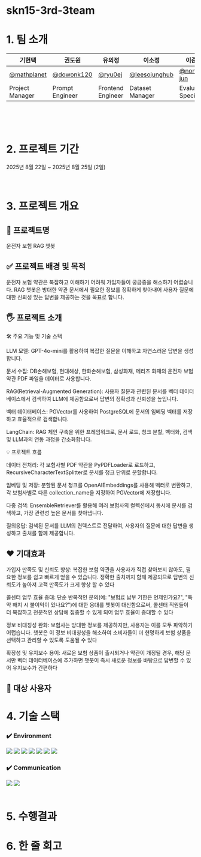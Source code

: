 # skn15-3rd-3team

# 1. 팀 소개

| 기현택     | 권도원     | 유의정     | 이소정     | 이준원     | 한승희    |
| ---------- | ---------- | ---------- | ---------- | ---------- | ---------- |
|[@mathplanet](https://github.com/mathplanet)|[@dowonk120](https://github.com/dowonk120)|[@ryu0ej](https://github.com/Rr-EJ)|[@leesojunghub](https://github.com/leesojunghub)|[@none-jun](https://github.com/none-jun)|[@seunghee-han](https://github.com/seunghee-han)|
|Project Manager | Prompt Engineer | Frontend Engineer | Dataset Manager  | Evaluation Specialist | Prompt Engineer |

</div>
<br/>
<br/>
<br/>

# 2. 프로젝트 기간
2025년 8월 22일 ~ 2025년 8월 25일 (2일)
<br/>
<br/>
<br/>	

# 3. 프로젝트 개요

## 📕 프로젝트명
운전자 보험 RAG 챗봇

## ✅ 프로젝트 배경 및 목적
운전자 보험 약관은 복잡하고 이해하기 어려워 가입자들이 궁금증을 해소하기 어렵습니다. 
RAG 챗봇은 방대한 약관 문서에서 필요한 정보를 정확하게 찾아내어 사용자 질문에 대한 신뢰성 있는 답변을 제공하는 것을 목표로 합니다.

## 🖐️ 프로젝트 소개
🛠️ 주요 기능 및 기술 스택

LLM 모델: GPT-4o-mini를 활용하여 복잡한 질문을 이해하고 자연스러운 답변을 생성합니다.

문서 수집: DB손해보험, 현대해상, 한화손해보험, 삼성화재, 메리츠 화재의 운전자 보험 약관 PDF 파일을 데이터로 사용합니다.

RAG(Retrieval-Augmented Generation): 사용자 질문과 관련된 문서를 벡터 데이터베이스에서 검색하여 LLM에 제공함으로써 답변의 정확성과 신뢰성을 높입니다.

벡터 데이터베이스: PGVector를 사용하여 PostgreSQL에 문서의 임베딩 벡터를 저장하고 효율적으로 검색합니다.

LangChain: RAG 체인 구축을 위한 프레임워크로, 문서 로드, 청크 분할, 벡터화, 검색 및 LLM과의 연동 과정을 간소화합니다.

💡 프로젝트 흐름

데이터 전처리: 각 보험사별 PDF 약관을 PyPDFLoader로 로드하고, RecursiveCharacterTextSplitter로 문서를 청크 단위로 분할합니다.

임베딩 및 저장: 분할된 문서 청크를 OpenAIEmbeddings를 사용해 벡터로 변환하고, 각 보험사별로 다른 collection_name을 지정하여 PGVector에 저장합니다.

다중 검색: EnsembleRetriever를 활용해 여러 보험사의 컬렉션에서 동시에 문서를 검색하고, 가장 관련성 높은 문서를 찾아냅니다.

질의응답: 검색된 문서를 LLM의 컨텍스트로 전달하여, 사용자의 질문에 대한 답변을 생성하고 출처를 함께 제공합니다.

## ❤️ 기대효과
가입자 만족도 및 신뢰도 향상: 복잡한 보험 약관을 사용자가 직접 찾아보지 않아도, 필요한 정보를 쉽고 빠르게 얻을 수 있습니다. 정확한 출처까지 함께 제공되므로 답변의 신뢰도가 높아져 고객 만족도가 크게 향상 할 수 있다

콜센터 업무 효율 증대: 단순 반복적인 문의(예: "보험료 납부 기한은 언제인가요?", "특약 해지 시 불이익이 있나요?")에 대한 응대를 챗봇이 대신함으로써, 콜센터 직원들이 더 복잡하고 전문적인 상담에 집중할 수 있게 되어 업무 효율이 증대할 수 있다

정보 비대칭성 완화: 보험사는 방대한 정보를 제공하지만, 사용자는 이를 모두 파악하기 어렵습니다. 챗봇은 이 정보 비대칭성을 해소하여 소비자들이 더 현명하게 보험 상품을 선택하고 관리할 수 있도록 도움될 수 있다

확장성 및 유지보수 용이: 새로운 보험 상품이 출시되거나 약관이 개정될 경우, 해당 문서만 벡터 데이터베이스에 추가하면 챗봇이 즉시 새로운 정보를 바탕으로 답변할 수 있어 유지보수가 간편하다

## 👤 대상 사용자


# 4. 기술 스택
### ✔️ Environment
<img src="https://img.shields.io/badge/github-181717?style=for-the-badge&logo=github&logoColor=white">
<img src="https://img.shields.io/badge/python-3776AB?style=for-the-badge&logo=python&logoColor=white">
<img src="https://img.shields.io/badge/Visual Studio Code-61DAFB?style=for-the-badge&logo=VisualStudioCode&logoColor=white">
<img src="https://img.shields.io/badge/streamlit-7952B3?style=for-the-badge&logo=streamlit&logoColor=white">
<img src="https://img.shields.io/badge/PostgreSQL-0769AD?style=for-the-badge&logo=postgresql&logoColor=white">
<img src="https://img.shields.io/badge/OpenAI-181717?style=for-the-badge&logo=openai&logoColor=white">
<img src="https://img.shields.io/badge/langchain-1C3C3C?style=for-the-badge&logo=openai&logoColor=white">

### ✔️ Communication
<img src="https://img.shields.io/badge/Discord-02569B?style=for-the-badge&logo=Discord&logoColor=white">
<img src="https://img.shields.io/badge/Notion-F7DF1E?style=for-the-badge&logo=notion&logoColor=black">
<br/>
<br/>


# 5. 수행결과



# 6. 한 줄 회고

